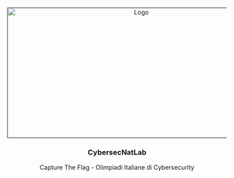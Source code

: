 
<!-- PROJECT LOGO -->
<br />
<div align="center">
  <a href="">
    <img src="https://olicyber.it/assets/loghi/logo-cc-originale.png" alt="Logo" width="600" height="300">
  </a>

  <h3 align="center">CybersecNatLab</h3>

  <p align="center">
		Capture The Flag - Olimpiadi Italiane di Cybersecurity
  </p>
</div>


